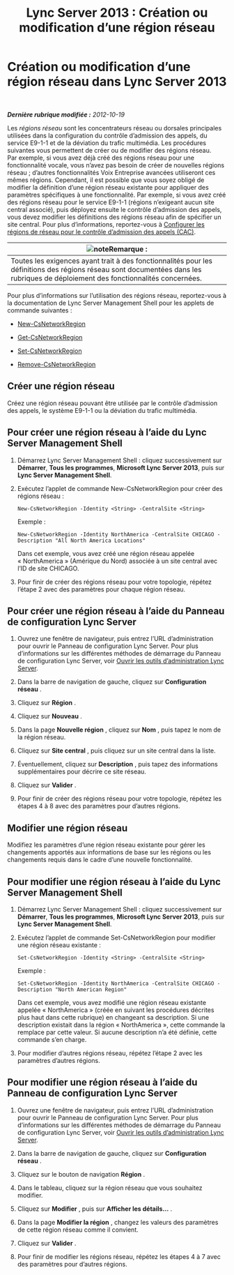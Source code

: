 ﻿---
title: 'Lync Server 2013 : Création ou modification d’une région réseau'
TOCTitle: Création ou modification d’une région réseau
ms:assetid: bf7a3dc4-71a2-4559-a547-d90305d4f904
ms:mtpsurl: https://technet.microsoft.com/fr-fr/library/Gg412933(v=OCS.15)
ms:contentKeyID: 49298694
ms.date: 05/20/2016
mtps_version: v=OCS.15
ms.translationtype: HT
---

# Création ou modification d’une région réseau dans Lync Server 2013

 

_**Dernière rubrique modifiée :** 2012-10-19_

Les *régions réseau* sont les concentrateurs réseau ou dorsales principales utilisées dans la configuration du contrôle d’admission des appels, du service E9-1-1 et de la déviation du trafic multimédia. Les procédures suivantes vous permettent de créer ou de modifier des régions réseau. Par exemple, si vous avez déjà créé des régions réseau pour une fonctionnalité vocale, vous n’avez pas besoin de créer de nouvelles régions réseau ; d’autres fonctionnalités Voix Entreprise avancées utiliseront ces mêmes régions. Cependant, il est possible que vous soyez obligé de modifier la définition d’une région réseau existante pour appliquer des paramètres spécifiques à une fonctionnalité. Par exemple, si vous avez créé des régions réseau pour le service E9-1-1 (régions n’exigeant aucun site central associé), puis déployez ensuite le contrôle d’admission des appels, vous devez modifier les définitions des régions réseau afin de spécifier un site central. Pour plus d’informations, reportez-vous à [Configurer les régions de réseau pour le contrôle d’admission des appels (CAC)](lync-server-2013-configure-network-regions-for-cac.md).

<table>
<thead>
<tr class="header">
<th><img src="images/Gg398920.note(OCS.15).gif" title="note" alt="note" />Remarque :</th>
</tr>
</thead>
<tbody>
<tr class="odd">
<td>Toutes les exigences ayant trait à des fonctionnalités pour les définitions des régions réseau sont documentées dans les rubriques de déploiement des fonctionnalités concernées.</td>
</tr>
</tbody>
</table>


Pour plus d’informations sur l’utilisation des régions réseau, reportez-vous à la documentation de Lync Server Management Shell pour les applets de commande suivantes :

  - [New-CsNetworkRegion](https://docs.microsoft.com/en-us/powershell/module/skype/New-CsNetworkRegion)

  - [Get-CsNetworkRegion](https://docs.microsoft.com/en-us/powershell/module/skype/Get-CsNetworkRegionLink)

  - [Set-CsNetworkRegion](https://docs.microsoft.com/en-us/powershell/module/skype/Set-CsNetworkRegion)

  - [Remove-CsNetworkRegion](https://docs.microsoft.com/en-us/powershell/module/skype/Remove-CsNetworkRegion)

## Créer une région réseau

Créez une région réseau pouvant être utilisée par le contrôle d’admission des appels, le système E9-1-1 ou la déviation du trafic multimédia.

## Pour créer une région réseau à l’aide du Lync Server Management Shell

1.  Démarrez Lync Server Management Shell : cliquez successivement sur **Démarrer**, **Tous les programmes**, **Microsoft Lync Server 2013**, puis sur **Lync Server Management Shell**.

2.  Exécutez l’applet de commande New-CsNetworkRegion pour créer des régions réseau :
    
        New-CsNetworkRegion -Identity <String> -CentralSite <String>
    
    Exemple :
    
        New-CsNetworkRegion -Identity NorthAmerica -CentralSite CHICAGO -Description "All North America Locations"
    
    Dans cet exemple, vous avez créé une région réseau appelée « NorthAmerica » (Amérique du Nord) associée à un site central avec l’ID de site CHICAGO.

3.  Pour finir de créer des régions réseau pour votre topologie, répétez l’étape 2 avec des paramètres pour chaque région réseau.

## Pour créer une région réseau à l’aide du Panneau de configuration Lync Server

1.  Ouvrez une fenêtre de navigateur, puis entrez l’URL d’administration pour ouvrir le Panneau de configuration Lync Server. Pour plus d’informations sur les différentes méthodes de démarrage du Panneau de configuration Lync Server, voir [Ouvrir les outils d’administration Lync Server](lync-server-2013-open-lync-server-administrative-tools.md).

2.  Dans la barre de navigation de gauche, cliquez sur **Configuration réseau** .

3.  Cliquez sur **Région** .

4.  Cliquez sur **Nouveau** .

5.  Dans la page **Nouvelle région** , cliquez sur **Nom** , puis tapez le nom de la région réseau.

6.  Cliquez sur **Site central** , puis cliquez sur un site central dans la liste.

7.  Éventuellement, cliquez sur **Description** , puis tapez des informations supplémentaires pour décrire ce site réseau.

8.  Cliquez sur **Valider** .

9.  Pour finir de créer des régions réseau pour votre topologie, répétez les étapes 4 à 8 avec des paramètres pour d’autres régions.

## Modifier une région réseau

Modifiez les paramètres d’une région réseau existante pour gérer les changements apportés aux informations de base sur les régions ou les changements requis dans le cadre d’une nouvelle fonctionnalité.

## Pour modifier une région réseau à l’aide du Lync Server Management Shell

1.  Démarrez Lync Server Management Shell : cliquez successivement sur **Démarrer**, **Tous les programmes**, **Microsoft Lync Server 2013**, puis sur **Lync Server Management Shell**.

2.  Exécutez l’applet de commande Set-CsNetworkRegion pour modifier une région réseau existante :
    
        Set-CsNetworkRegion -Identity <String> -CentralSite <String>
    
    Exemple :
    
        Set-CsNetworkRegion -Identity NorthAmerica -CentralSite CHICAGO -Description "North American Region"
    
    Dans cet exemple, vous avez modifié une région réseau existante appelée « NorthAmerica » (créée en suivant les procédures décrites plus haut dans cette rubrique) en changeant sa description. Si une description existait dans la région « NorthAmerica », cette commande la remplace par cette valeur. Si aucune description n’a été définie, cette commande s’en charge.

3.  Pour modifier d’autres régions réseau, répétez l’étape 2 avec les paramètres d’autres régions.

## Pour modifier une région réseau à l’aide du Panneau de configuration Lync Server

1.  Ouvrez une fenêtre de navigateur, puis entrez l’URL d’administration pour ouvrir le Panneau de configuration Lync Server. Pour plus d’informations sur les différentes méthodes de démarrage du Panneau de configuration Lync Server, voir [Ouvrir les outils d’administration Lync Server](lync-server-2013-open-lync-server-administrative-tools.md).

2.  Dans la barre de navigation de gauche, cliquez sur **Configuration réseau** .

3.  Cliquez sur le bouton de navigation **Région** .

4.  Dans le tableau, cliquez sur la région réseau que vous souhaitez modifier.

5.  Cliquez sur **Modifier** , puis sur **Afficher les détails…** .

6.  Dans la page **Modifier la région** , changez les valeurs des paramètres de cette région réseau comme il convient.

7.  Cliquez sur **Valider** .

8.  Pour finir de modifier les régions réseau, répétez les étapes 4 à 7 avec des paramètres pour d’autres régions.

